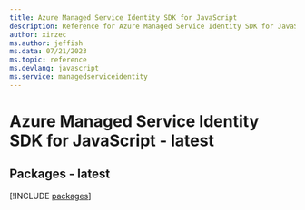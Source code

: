 ```yaml
---
title: Azure Managed Service Identity SDK for JavaScript
description: Reference for Azure Managed Service Identity SDK for JavaScript
author: xirzec
ms.author: jeffish
ms.data: 07/21/2023
ms.topic: reference
ms.devlang: javascript
ms.service: managedserviceidentity
---
```

# Azure Managed Service Identity SDK for JavaScript - latest
## Packages - latest
[!INCLUDE [packages](managed-service-identity-index.md)]